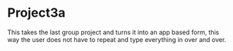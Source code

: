 # Project3a

This takes the last group project and turns it into an app based form, this way the user does not have to repeat and type everything in over and over.
